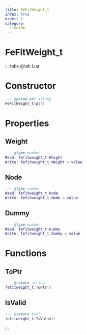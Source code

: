 ```yaml
---
title: FeFitWeight_t
index: true
order: 2
category:
  - Guide
---
```


# FeFitWeight_t

::: tabs
@tab Lua
# Constructor
```lua
--- @param ptr string
FeFitWeight_t(ptr)
```
# Properties
## Weight 
```lua
--- @type number
Read: fefitweight_t.Weight
Write: fefitweight_t.Weight = value
```
## Node 
```lua
--- @type number
Read: fefitweight_t.Node
Write: fefitweight_t.Node = value
```
## Dummy 
```lua
--- @type number
Read: fefitweight_t.Dummy
Write: fefitweight_t.Dummy = value
```
# Functions
## ToPtr
```lua
--- @return string
fefitweight_t:ToPtr()
```
## IsValid
```lua
--- @return bool
fefitweight_t:IsValid()
```

:::
